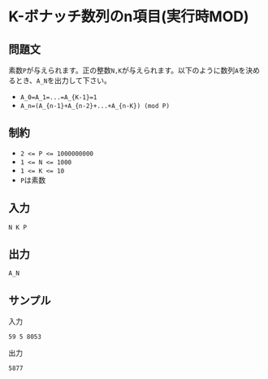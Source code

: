 # K-ボナッチ数列のn項目(実行時MOD)

## 問題文

素数`P`が与えられます。正の整数`N,K`が与えられます。以下のように数列`A`を決めるとき、`A_N`を出力して下さい。  

- `A_0=A_1=...=A_{K-1}=1`
- `A_n=(A_{n-1}+A_{n-2}+...+A_{n-K}) (mod P)`

## 制約

- `2 <= P <= 1000000000`
- `1 <= N <= 1000`
- `1 <= K <= 10`
- `P`は素数

## 入力

```
N K P
```

## 出力

```
A_N
```

## サンプル

入力
```
59 5 8053
```

出力
```
5877
```
